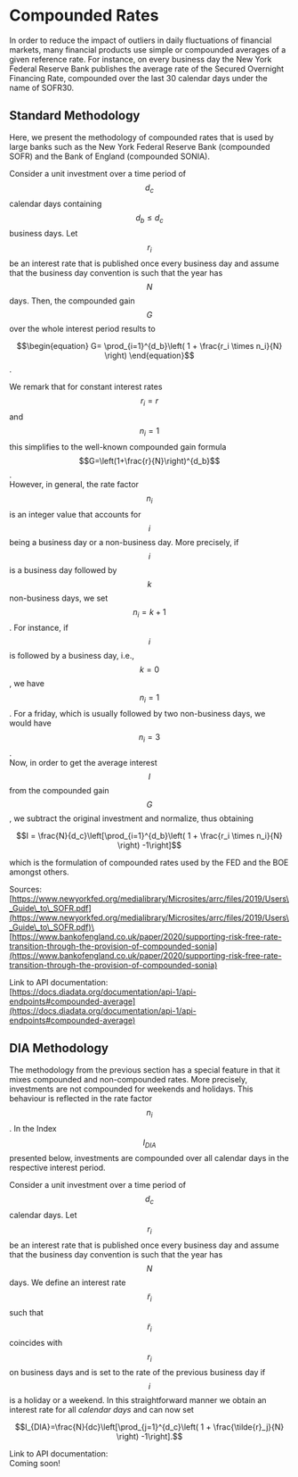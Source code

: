 # Compounded Rates

In order to reduce the impact of outliers in daily fluctuations of financial markets, many financial products use simple or compounded averages of a given reference rate. For instance, on every business day the New York Federal Reserve Bank publishes the average rate of the Secured Overnight Financing Rate, compounded over the last 30 calendar days under the name of SOFR30.

## Standard Methodology

Here, we present the methodology of compounded rates that is used by large banks such as the New York Federal Reserve Bank (compounded SOFR) and the Bank of England (compounded SONIA).

Consider a unit investment over a time period of $$d_c$$ calendar days containing $$d_b\leq d_c$$ business days. Let $$r_i$$ be an interest rate that is published once every business day and assume that the business day convention is such that the year has $$N$$ days. Then, the compounded gain $$G$$ over the whole interest period results to

&#x20;$$\begin{equation} G= \prod_{i=1}^{d_b}\left( 1 + \frac{r_i \times n_i}{N} \right) \end{equation}$$ .

We remark that for constant interest rates $$r_i = r$$ and $$n_i = 1$$ this simplifies to the well-known compounded gain formula $$G=\left(1+\frac{r}{N}\right)^{d_b}$$.\
However, in general, the rate factor $$n_i$$ is an integer value that accounts for $$i$$ being a business day or a non-business day. More precisely, if $$i$$ is a business day followed by $$k$$ non-business days, we set $$n_i = k+1$$. For instance, if $$i$$ is followed by a business day, i.e., $$k=0$$, we have $$n_i=1$$. For a friday, which is usually followed by two non-business days, we would have $$n_i = 3$$. \
Now, in order to get the average interest $$I$$ from the compounded gain $$G$$, we subtract the original investment and normalize, thus obtaining

&#x20;$$I = \frac{N}{d_c}\left[\prod_{i=1}^{d_b}\left( 1 + \frac{r_i \times n_i}{N} \right) -1\right]$$&#x20;

which is the formulation of compounded rates used by the FED and the BOE amongst others.

Sources:\
[https://www.newyorkfed.org/medialibrary/Microsites/arrc/files/2019/Users\_Guide\_to\_SOFR.pdf](https://www.newyorkfed.org/medialibrary/Microsites/arrc/files/2019/Users\_Guide\_to\_SOFR.pdf)\
\
[https://www.bankofengland.co.uk/paper/2020/supporting-risk-free-rate-transition-through-the-provision-of-compounded-sonia](https://www.bankofengland.co.uk/paper/2020/supporting-risk-free-rate-transition-through-the-provision-of-compounded-sonia)

Link to API documentation:\
[https://docs.diadata.org/documentation/api-1/api-endpoints#compounded-average](https://docs.diadata.org/documentation/api-1/api-endpoints#compounded-average)

## DIA Methodology

The methodology from the previous section has a special feature in that it mixes compounded and non-compounded rates. More precisely, investments are not compounded for weekends and holidays. This behaviour is reflected in the rate factor $$n_i$$. In the Index $$I_{DIA}$$ presented below,  investments are compounded over all calendar days in the respective interest period.

Consider a unit investment over a time period of $$d_c$$ calendar days. Let $$r_i$$ be an interest rate that is published once every business day and assume that the business day convention is such that the year has $$N$$ days. We define an interest rate $$\tilde{r}_i$$ such that $$\tilde{r}_i$$ coincides with $$r_i$$ on business days and is set to the rate of the previous business day if $$i$$ is a holiday or a weekend. In this straightforward manner we obtain an interest rate for all _calendar days_ and can now set

$$I_{DIA}=\frac{N}{dc}\left[\prod_{j=1}^{d_c}\left( 1 + \frac{\tilde{r}_j}{N} \right) -1\right].$$

Link to API documentation:\
Coming soon!

